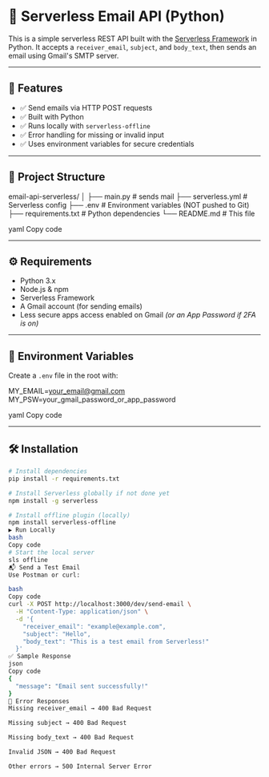 # 📧 Serverless Email API (Python)

This is a simple serverless REST API built with the [Serverless Framework](https://www.serverless.com/) in Python. It accepts a `receiver_email`, `subject`, and `body_text`, then sends an email using Gmail's SMTP server.

---

## 🚀 Features

- ✅ Send emails via HTTP POST requests
- ✅ Built with Python
- ✅ Runs locally with `serverless-offline`
- ✅ Error handling for missing or invalid input
- ✅ Uses environment variables for secure credentials

---

## 📁 Project Structure

email-api-serverless/
│
├── main.py # sends mail 
├── serverless.yml # Serverless config
├── .env # Environment variables (NOT pushed to Git)
├── requirements.txt # Python dependencies
└── README.md # This file

yaml
Copy code

---

## ⚙️ Requirements

- Python 3.x
- Node.js & npm
- Serverless Framework
- A Gmail account (for sending emails)
- Less secure apps access enabled on Gmail *(or an App Password if 2FA is on)*

---

## 🔐 Environment Variables

Create a `.env` file in the root with:

MY_EMAIL=your_email@gmail.com
MY_PSW=your_gmail_password_or_app_password

yaml
Copy code

---

## 🛠 Installation

```bash
# Install dependencies
pip install -r requirements.txt

# Install Serverless globally if not done yet
npm install -g serverless

# Install offline plugin (locally)
npm install serverless-offline
▶️ Run Locally
bash
Copy code
# Start the local server
sls offline
📬 Send a Test Email
Use Postman or curl:

bash
Copy code
curl -X POST http://localhost:3000/dev/send-email \
  -H "Content-Type: application/json" \
  -d '{
    "receiver_email": "example@example.com",
    "subject": "Hello",
    "body_text": "This is a test email from Serverless!"
  }'
✅ Sample Response
json
Copy code
{
  "message": "Email sent successfully!"
}
🚫 Error Responses
Missing receiver_email → 400 Bad Request

Missing subject → 400 Bad Request

Missing body_text → 400 Bad Request

Invalid JSON → 400 Bad Request

Other errors → 500 Internal Server Error
